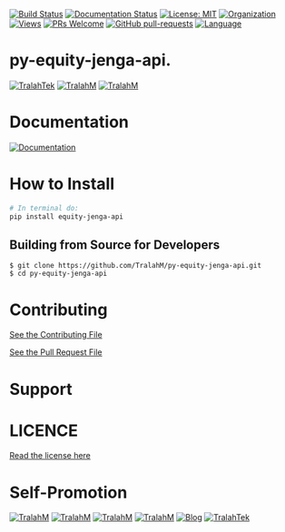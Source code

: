 
[![Build Status](https://travis-ci.com/TralahM/py-equity-jenga-api.svg?branch=master)](https://travis-ci.com/TralahM/py-equity-jenga-api)
[![Documentation Status](https://readthedocs.org/projects/py-equity-jenga-api/badge/?version=latest)](https://equity-jenga-api.readthedocs.io/en/latest/?badge=latest)
[![License: MIT](https://img.shields.io/badge/License-MIT-green.svg)](https://opensource.org/licenses/MIT)
[![Organization](https://img.shields.io/badge/Org-TralahTek-blue.svg)](https://github.com/TralahTek)
[![Views](http://hits.dwyl.io/TralahM/py-equity-jenga-api.svg)](http://dwyl.io/TralahM/py-equity-jenga-api)
[![PRs Welcome](https://img.shields.io/badge/PRs-Welcome-brightgreen.svg?style=flat-square)](https://github.com/TralahM/py-equity-jenga-api/pull/)
[![GitHub pull-requests](https://img.shields.io/badge/Issues-pr-red.svg?style=flat-square)](https://github.com/TralahM/py-equity-jenga-api/pull/)
[![Language](https://img.shields.io/badge/Language-python-3572A5.svg)](https://github.com/TralahM)

# py-equity-jenga-api.


[![TralahTek](https://img.shields.io/badge/Organization-TralahTek-black.svg?style=for-the-badge)](https://github.com/TralahTek)
[![TralahM](https://img.shields.io/badge/Engineer-TralahM-blue.svg?style=for-the-badge)](https://github.com/TralahM)
[![TralahM](https://img.shields.io/badge/Maintainer-TralahM-green.svg?style=for-the-badge)](https://github.com/TralahM)

# Documentation

[![Documentation](https://img.shields.io/badge/Docs-py_equity_jenga_api-blue.svg?style=for-the-badge)](https://equity-jenga-api-readthedocs.io)

# How to Install
```bash
# In terminal do:
pip install equity-jenga-api
```

## Building from Source for Developers

```console
$ git clone https://github.com/TralahM/py-equity-jenga-api.git
$ cd py-equity-jenga-api
```

# Contributing
[See the Contributing File](CONTRIBUTING.rst)


[See the Pull Request File](PULL_REQUEST_TEMPLATE.md)


# Support

# LICENCE

[Read the license here](LICENSE)


# Self-Promotion

[![TralahM](https://img.shields.io/badge/Twitter-TralahM-blue.svg?style=for-the-badge)](https://twitter.com/TralahM)
[![TralahM](https://img.shields.io/badge/Github-TralahM-black.svg?style=for-the-badge)](https://github.com/TralahM)
[![TralahM](https://img.shields.io/badge/Kaggle-TralahM-purple.svg?style=for-the-badge)](https://kaggle.com/TralahM)
[![TralahM](https://img.shields.io/badge/LinkedIn-TralahM-red.svg?style=for-the-badge)](https://linkedin.com/in/TralahM)
[![Blog](https://img.shields.io/badge/Blog-tralahm.tralahtek.com-blue.svg?style=for-the-badge)](https://tralahm.tralahtek.com)
[![TralahTek](https://img.shields.io/badge/Organization-TralahTek-cyan.svg?style=for-the-badge)](https://tralahtek.com)


